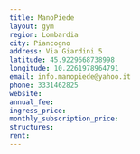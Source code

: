 ```yaml
---
title: ManoPiede
layout: gym
region: Lombardia
city: Piancogno
address: Via Giardini 5
latitude: 45.9229668738998
longitude: 10.2261978964791
email: info.manopiede@yahoo.it
phone: 3331462825
website: 
annual_fee: 
ingress_price: 
monthly_subscription_price: 
structures: 
rent: 
---
```


